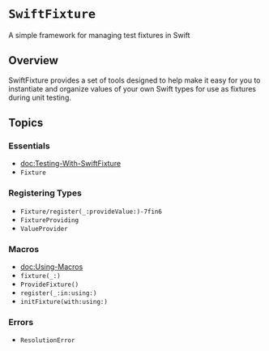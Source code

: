 # ``SwiftFixture``

A simple framework for managing test fixtures in Swift

## Overview

SwiftFixture provides a set of tools designed to help make it easy for you to instantiate and organize values of your own Swift types for use as fixtures during unit testing.

## Topics

### Essentials

- <doc:Testing-With-SwiftFixture>
- ``Fixture``

### Registering Types 

- ``Fixture/register(_:provideValue:)-7fin6``
- ``FixtureProviding``
- ``ValueProvider``

### Macros

- <doc:Using-Macros>
- ``fixture(_:)``
- ``ProvideFixture()``
- ``register(_:in:using:)``
- ``initFixture(with:using:)``

### Errors

- ``ResolutionError``

